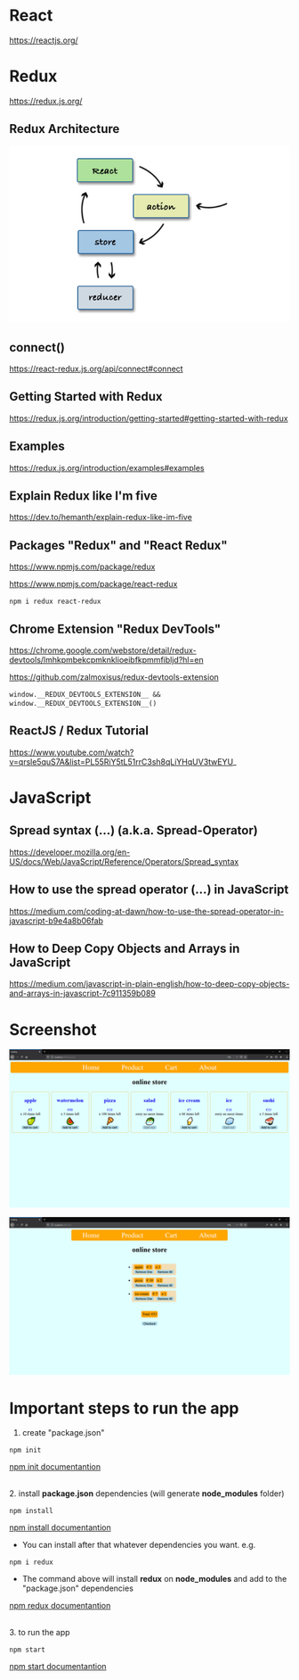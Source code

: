 # React

https://reactjs.org/

# Redux

https://redux.js.org/

## Redux Architecture

![redux](./redux-architecture.jpg)

## connect()

https://react-redux.js.org/api/connect#connect

## Getting Started with Redux

https://redux.js.org/introduction/getting-started#getting-started-with-redux

## Examples

https://redux.js.org/introduction/examples#examples

## Explain Redux like I'm five

https://dev.to/hemanth/explain-redux-like-im-five

## Packages "Redux" and "React Redux"

https://www.npmjs.com/package/redux  

https://www.npmjs.com/package/react-redux  

```
npm i redux react-redux
```

## Chrome Extension "Redux DevTools"

https://chrome.google.com/webstore/detail/redux-devtools/lmhkpmbekcpmknklioeibfkpmmfibljd?hl=en  

https://github.com/zalmoxisus/redux-devtools-extension  

```
window.__REDUX_DEVTOOLS_EXTENSION__ && window.__REDUX_DEVTOOLS_EXTENSION__()
```

## ReactJS / Redux Tutorial

https://www.youtube.com/watch?v=qrsle5quS7A&list=PL55RiY5tL51rrC3sh8qLiYHqUV3twEYU_

# JavaScript

## Spread syntax (...) (a.k.a. Spread-Operator)

https://developer.mozilla.org/en-US/docs/Web/JavaScript/Reference/Operators/Spread_syntax

## How to use the spread operator (…) in JavaScript

https://medium.com/coding-at-dawn/how-to-use-the-spread-operator-in-javascript-b9e4a8b06fab

## How to Deep Copy Objects and Arrays in JavaScript

https://medium.com/javascript-in-plain-english/how-to-deep-copy-objects-and-arrays-in-javascript-7c911359b089

# Screenshot

![screenshot](./screenshot1.png)  

![screenshot](./screenshot2.png)

# Important steps to run the app

1. create "package.json"

```
npm init
```

[npm init documentantion](https://docs.npmjs.com/cli/init)

\
2. install **package.json** dependencies (will generate **node_modules** folder)

```
npm install
```

[npm install documentantion](https://docs.npmjs.com/cli/install)

* You can install after that whatever dependencies you want. e.g.

```
npm i redux
```
- The command above will install **redux** on **node_modules** and add to the "package.json" dependencies  

[npm redux documentantion](https://www.npmjs.com/package/redux)

\
3. to run the app

```
npm start
```
[npm start documentantion](https://docs.npmjs.com/cli/start.html.)